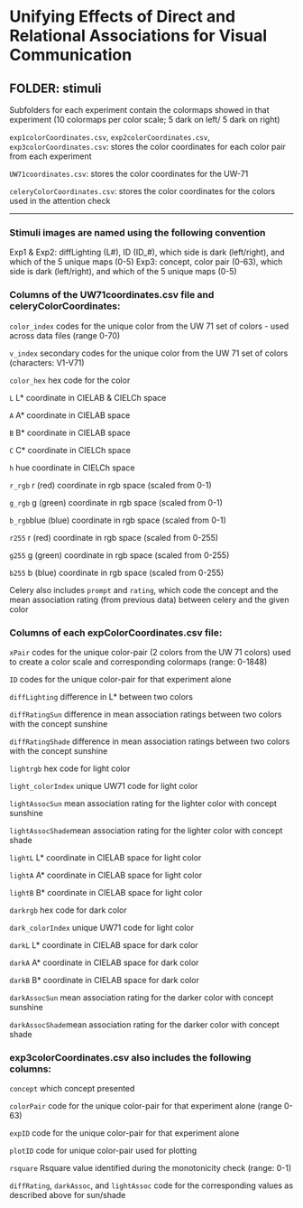 # Unifying Effects of Direct and Relational Associations for Visual Communication

## FOLDER: stimuli
Subfolders for each experiment contain the colormaps showed in that experiment (10 colormaps per color scale; 5 dark on left/ 5 dark on right)

`exp1colorCoordinates.csv`, `exp2colorCoordinates.csv`, `exp3colorCoordinates.csv`: stores the color coordinates for each color pair from each experiment

`UW71coordinates.csv`: stores the color coordinates for the UW-71

`celeryColorCoordinates.csv`: stores the color coordinates for the colors used in the attention check


---
### Stimuli images are named using the following convention

Exp1 & Exp2: diffLighting (L#), ID (ID_#), which side is dark (left/right), and which of the 5 unique maps (0-5)
Exp3: concept, color pair (0-63), which side is dark (left/right), and which of the 5 unique maps (0-5)


### Columns of the UW71coordinates.csv file and celeryColorCoordinates:

 `color_index` codes for the unique color from the UW 71 set of colors - used across data files (range 0-70)

 `v_index` secondary codes for the unique color from the UW 71 set of colors (characters: V1-V71)

 `color_hex` hex code for the color

 `L` L* coordinate in CIELAB & CIELCh space

 `A` A* coordinate in CIELAB space

 `B` B* coordinate in CIELAB space

 `C` C* coordinate in CIELCh space

 `h` hue coordinate in CIELCh space

 `r_rgb` r (red) coordinate in rgb space (scaled from 0-1)

 `g_rgb` g (green) coordinate in rgb space (scaled from 0-1)

 `b_rgb`blue (blue) coordinate in rgb space (scaled from 0-1)

 `r255` r (red) coordinate in rgb space (scaled from 0-255)

 `g255` g (green) coordinate in rgb space (scaled from 0-255)

 `b255` b (blue) coordinate in rgb space (scaled from 0-255)

Celery also includes `prompt` and `rating`, which code the concept and the mean association rating (from previous data) between celery and the given color


### Columns of each expColorCoordinates.csv file:

 `xPair` codes for the unique color-pair (2 colors from the UW 71 colors) used to create a color scale and corresponding colormaps (range: 0-1848)

 `ID`  codes for the unique color-pair for that experiment alone 

`diffLighting` difference in L* between two colors

`diffRatingSun` difference in mean association ratings between two colors with the concept sunshine

`diffRatingShade` difference in mean association ratings between two colors with the concept sunshine

`lightrgb` hex code for light color

`light_colorIndex` unique UW71 code for light color

`lightAssocSun`  mean association rating for the lighter color with concept sunshine

`lightAssocShade`mean association rating for the lighter color with concept shade

`lightL` L* coordinate in CIELAB space for light color

`lightA` A* coordinate in CIELAB space for light color

`lightB` B* coordinate in CIELAB space for light color

`darkrgb` hex code for dark color

`dark_colorIndex` unique UW71 code for light color

`darkL`	L* coordinate in CIELAB space for dark color

`darkA` A* coordinate in CIELAB space for dark color

`darkB` B* coordinate in CIELAB space for dark color

`darkAssocSun` mean association rating for the darker color with concept sunshine

`darkAssocShade`mean association rating for the darker color with concept shade


### exp3colorCoordinates.csv also includes the following columns: 
`concept` which concept presented

`colorPair` code for the unique color-pair for that experiment alone (range 0-63)

`expID` code for the unique color-pair for that experiment alone 

`plotID` code for unique color-pair used for plotting

`rsquare` Rsquare value identified during the monotonicity check (range: 0-1)

`diffRating`, `darkAssoc`, and `lightAssoc` code for the corresponding values as described above for sun/shade

